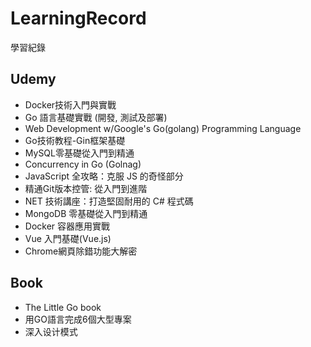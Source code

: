 # LearningRecord

學習紀錄

## Udemy

* Docker技術入門與實戰
* Go 語言基礎實戰 (開發, 測試及部署)
* Web Development w/Google's Go(golang) Programming Language
* Go技術教程-Gin框架基礎
* MySQL零基礎從入門到精通
* Concurrency in Go (Golnag)
* JavaScript 全攻略：克服 JS 的奇怪部分
* 精通Git版本控管: 從入門到進階
* NET 技術講座：打造堅固耐用的 C# 程式碼
* MongoDB 零基礎從入門到精通
* Docker 容器應用實戰
* Vue 入門基礎(Vue.js)
* Chrome網頁除錯功能大解密

## Book

* The Little Go book
* 用GO語言完成6個大型專案 
* 深入设计模式
